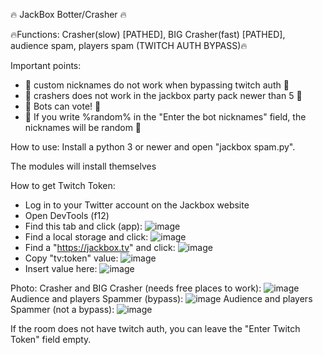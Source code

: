 🔥 JackBox Botter/Crasher 🔥

🔥Functions: Crasher(slow) [PATHED], BIG Crasher(fast) [PATHED], audience spam, players spam (TWITCH AUTH BYPASS)🔥

Important points:

 - 💎 custom nicknames do not work when bypassing twitch auth 💎
 - 💎 crashers does not work in the jackbox party pack newer than 5 💎
 - 💎 Bots can vote! 💎
 - 💎 If you write %random% in the "Enter the bot nicknames" field, the nicknames will be random 💎

How to use: Install a python 3 or newer and open "jackbox spam.py".

The modules will install themselves

How to get Twitch Token: 
 - Log in to your Twitter account on the Jackbox website
 - Open DevTools (f12)
 - Find this tab and click (app): ![image](https://github.com/Sonys9/jackbox-spammer/assets/137277008/ebde6799-7c84-434e-b951-5ab956f8cd8d)
 - Find a local storage and click: ![image](https://github.com/Sonys9/jackbox-spammer/assets/137277008/2be3375d-edba-43f9-9875-9741b7d4a614)
 - Find a "https://jackbox.tv" and click: ![image](https://github.com/Sonys9/jackbox-spammer/assets/137277008/ce754e32-c06f-4741-abb2-00ed42353df4)
 - Copy "tv:token" value: ![image](https://github.com/Sonys9/jackbox-spammer/assets/137277008/97d15af6-2dcf-4616-8852-0126e1b8ea5d)
 - Insert value here: ![image](https://github.com/Sonys9/jackbox-spammer/assets/137277008/b6d2522d-85ef-40c6-a3f1-e703ed2449d0)

Photo:
Crasher and BIG Crasher (needs free places to work): ![image](https://github.com/Sonys9/jackbox-spammer/assets/137277008/bca1811a-e966-4745-96c4-7cda8b2cfaa5)
Audience and players Spammer (bypass): ![image](https://github.com/Sonys9/jackbox-spammer/assets/137277008/a88554e7-6d30-4ae7-83b7-9c6c934dbf2f)
Audience and players Spammer (not a bypass): ![image](https://github.com/Sonys9/jackbox-spammer/assets/137277008/2e30896a-2c20-4082-a7d6-1136e2f95cbc)

If the room does not have twitch auth, you can leave the "Enter Twitch Token" field empty.
